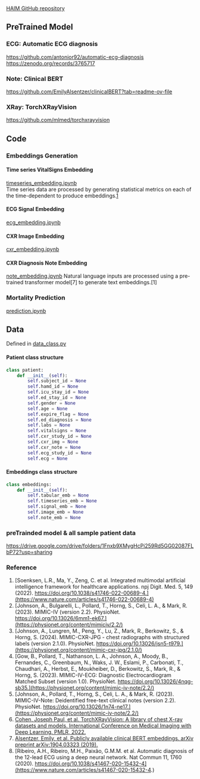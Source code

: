 ### 

[HAIM GitHub repository](https://github.com/lrsoenksen/HAIM)  
## PreTrained Model 
### ECG: Automatic ECG diagnosis 
https://github.com/antonior92/automatic-ecg-diagnosis
https://zenodo.org/records/3765717

### Note: Clinical BERT 
https://github.com/EmilyAlsentzer/clinicalBERT?tab=readme-ov-file

### XRay: TorchXRayVision 
https://github.com/mlmed/torchxrayvision


## Code
### Embeddings Generation


#### Time series VitalSigns Embedding 
[timeseries_embedding.ipynb](https://github.com/DHLab-TSENG/multimodal_demo/blob/main/timeseries_embedding.ipynb)  
Time series data are processed by generating statistical metrics on each of the time-dependent to produce embeddings.[1]()

#### ECG Signal Embedding 
[ecg_embedding.ipynb](https://github.com/DHLab-TSENG/multimodal_demo/blob/main/ecg_embedding.ipynb)

#### CXR Image Embedding 
[cxr_embedding.ipynb](https://github.com/DHLab-TSENG/multimodal_demo/blob/main/cxr_embedding.ipynb)

#### CXR Diagnosis Note Embedding 
[note_embedding.ipynb](https://github.com/DHLab-TSENG/multimodal_demo/blob/main/note_embedding.ipynb)
Natural language inputs are processed using a pre-trained transformer model[7] to generate text embeddings.[1]

### Mortality Prediction 
[prediction.ipynb](https://github.com/DHLab-TSENG/multimodal_demo/blob/main/prediction.ipynb)

## Data
Defined in [data_class.py](https://github.com/DHLab-TSENG/multimodal_demo/blob/main/data_class.py)

#### Patient class structure
```python
class patient:
    def __init__(self):
        self.subject_id = None
        self.hamd_id = None
        self.icu_stay_id = None
        self.ed_stay_id = None
        self.gender = None
        self.age = None
        self.expire_flag = None
        self.ed_diagnosis = None
        self.labs = None
        self.vitalsigns = None
        self.cxr_study_id = None
        self.cxr_img = None
        self.cxr_note = None
        self.ecg_study_id = None
        self.ecg = None
```

#### Embeddings class structure
```python
class embeddings:
    def __init__(self):
        self.tabular_emb = None
        self.timeseries_emb = None
        self.signal_emb = None
        self.image_emb = None
        self.note_emb = None
```
### preTrainded model & all sample patient data 
https://drive.google.com/drive/folders/1Fnxb9XMygHcPi259Rd5GG02087FLbP72?usp=sharing


### Reference
1. [Soenksen, L.R., Ma, Y., Zeng, C. et al. Integrated multimodal artificial intelligence framework for healthcare applications. npj Digit. Med. 5, 149 (2022). https://doi.org/10.1038/s41746-022-00689-4.](https://www.nature.com/articles/s41746-022-00689-4)
2. [Johnson, A., Bulgarelli, L., Pollard, T., Horng, S., Celi, L. A., & Mark, R. (2023). MIMIC-IV (version 2.2). PhysioNet. https://doi.org/10.13026/6mm1-ek67.](https://physionet.org/content/mimiciv/2.2/)
3. [Johnson, A., Lungren, M., Peng, Y., Lu, Z., Mark, R., Berkowitz, S., & Horng, S. (2024). MIMIC-CXR-JPG - chest radiographs with structured labels (version 2.1.0). PhysioNet. https://doi.org/10.13026/jsn5-t979.](https://physionet.org/content/mimic-cxr-jpg/2.1.0/)
4. [Gow, B., Pollard, T., Nathanson, L. A., Johnson, A., Moody, B., Fernandes, C., Greenbaum, N., Waks, J. W., Eslami, P., Carbonati, T., Chaudhari, A., Herbst, E., Moukheiber, D., Berkowitz, S., Mark, R., & Horng, S. (2023). MIMIC-IV-ECG: Diagnostic Electrocardiogram Matched Subset (version 1.0). PhysioNet. https://doi.org/10.13026/4nqg-sb35.](https://physionet.org/content/mimic-iv-note/2.2/)
5. [Johnson, A., Pollard, T., Horng, S., Celi, L. A., & Mark, R. (2023). MIMIC-IV-Note: Deidentified free-text clinical notes (version 2.2). PhysioNet. https://doi.org/10.13026/1n74-ne17.](https://physionet.org/content/mimic-iv-note/2.2/)
6. [Cohen, Joseph Paul, et al. TorchXRayVision: A library of chest X-ray datasets and models. International Conference on Medical Imaging with Deep Learning. PMLR, 2022.](https://arxiv.org/abs/2111.00595)
7. [Alsentzer, Emily, et al. Publicly available clinical BERT embeddings. arXiv preprint arXiv:1904.03323 (2019).](https://arxiv.org/abs/1904.03323)
8. [Ribeiro, A.H., Ribeiro, M.H., Paixão, G.M.M. et al. Automatic diagnosis of the 12-lead ECG using a deep neural network.
Nat Commun 11, 1760 (2020). https://doi.org/10.1038/s41467-020-15432-4](https://www.nature.com/articles/s41467-020-15432-4.)


